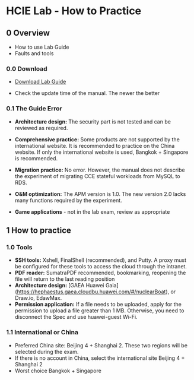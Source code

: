 # HCIE Lab - How to Practice

## 0 Overview

- How to use Lab Guide
- Faults and tools

### 0.0 Download

- [Download Lab Guide](https://res-static.hc-cdn.cn/cloudbu-site/intl/en-us/HCEDU/Certification%20Materials/HCIE-CloudServiceSolutionsArchitectV2.0Hands-OnExercises.zip)

- Check the update time of the manual. The newer the better

### 0.1 The Guide Error

- **Architecture design:** The security part is not tested and can be reviewed as required.

- **Comprehensive practice:** Some products are not supported by the international website. It is recommended to practice on the China website. If only the international website is used, Bangkok + Singapore is recommended.

- **Migration practice:** No error. However, the manual does not describe the experiment of migrating CCE stateful workloads from MySQL to RDS.

- **O&M optimization:** The APM version is 1.0. The new version 2.0 lacks many functions required by the experiment.

- **Game applications** - not in the lab exam, review as appropriate

## 1 How to practice

### 1.0 Tools

- **SSH tools:** Xshell, FinalShell (recommended), and Putty. A proxy must be configured for these tools to access the cloud through the intranet.
- **PDF reader:** SumatraPDF recommended, bookmarking, reopening the file will return to the last reading position
- **Architecture design:** [GAEA Huawei Gaia] (https://hephaestus.gaea.cloudbu.huawei.com/#/nuclearBoat), or Draw.io, EdawMax.
- **Permission application:** If a file needs to be uploaded, apply for the permission to upload a file greater than 1 MB. Otherwise, you need to disconnect the Spec and use huawei-guest Wi-Fi.

### 1.1 International or China

- Preferred China site: Beijing 4 + Shanghai 2. These two regions will be selected during the exam.
- If there is no account in China, select the international site Beijing 4 + Shanghai 2
- Worst choice Bangkok + Singapore
